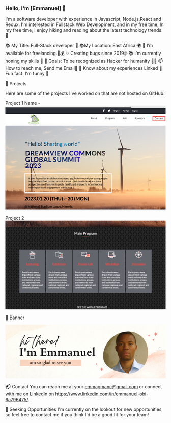### Hello, I'm [Emmanuel] 👋
I'm a software developer with experience in Javascript, Node.js,React and Redux. I'm interested in Fullstack Web Development, and in my free time, In my free time, I enjoy hiking and reading about the latest technology trends. 👋

📚 My Title: Full-Stack developer 🧰
📚My Location: East Africa 🌍
🤝 I’m available for freelancing.💸💰
✨ Creating bugs since 2019🙄
📚 I'm currently honing my skills 🍧
🎯 Goals: To be recognized as Hacker for humanity 👌🏼
📫 How to reach me, Send me Email📧
🔗 Know about my experiences Linked
🎲 Fun fact: I'm funny 🤣


🔗 Projects

Here are some of the projects I've worked on that are not hosted on GitHub:

Project 1 Name - ![alt text](images/Screenshot%202023-02-09%20at%2021.00.32.png)


Project 2 ![alt text](images/Screenshot%202023-02-09%20at%2021.01.07.png)


🎨 Banner

![banner](images/am%20so%20glad%20to%20see%20you.png)


📬 Contact
You can reach me at your emmagmanc@gmail.com or connect with me on LinkedIn on https://www.linkedin.com/in/emmanuel-obi-6a796475/.

🔎 Seeking Opportunities
I'm currently on the lookout for new opportunities, so feel free to contact me if you think I'd be a good fit for your team!

